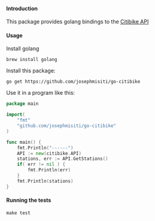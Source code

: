 #### Introduction

This package provides golang bindings to the [Citibike API](https://www.citibikenyc.com/system-data)


#### Usage

Install golang

```
brew install golang
```

Install this package:

```
go get https://github.com/josephmisiti/go-citibike
```

Use it in a program like this:

```go
package main

import(
    "fmt"
    "github.com/josephmisiti/go-citibike"
)

func main() {
    fmt.Println("------")
    API := new(citibike.API)
    stations, err := API.GetStations()
    if( err != nil ) {
        fmt.Println(err)
    }
    fmt.Println(stations)
}

```

#### Running the tests

```
make test
```